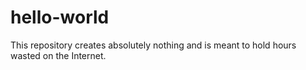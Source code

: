 # hello-world
This repository creates absolutely nothing and is meant to hold hours wasted on the Internet.
